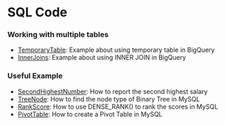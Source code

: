 # SQL Code

### Working with multiple tables
* [TemporaryTable](https://github.com/evetran/SQLcode/blob/main/TemporaryTable.sql): Example about using temporary table in BigQuery
* [InnerJoins](https://github.com/evetran/SQLcode/blob/main/InnerJoins.sql): Example about using INNER JOIN in BigQuery

### Useful Example
* [SecondHighestNumber](https://github.com/evetran/SQLcode/blob/main/SecondHighestNumber.sql): How to report the second highest salary
* [TreeNode](https://github.com/evetran/SQLcode/blob/main/TreeNode.sql): How to find the node type of Binary Tree in MySQL
* [RankScore](https://github.com/evetran/SQLcode/blob/main/RankScores.sql): How to use DENSE_RANK() to rank the scores in MySQL
* [PivotTable](https://github.com/evetran/SQLcode/blob/main/PivotTable.sql): How to create a Pivot Table in MySQL
